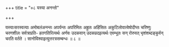 +++
title = "०८ यस्या अनन्तो"

+++

यस्याःसरस्वत्याः अमोबलंअनन्तः अपर्यन्तः अपरिमितः अह्रुतः अहिंसितः अकुटिलोवात्वेषोदीप्तः चरिष्णुः चरणशीलः सर्वत्राप्रति- हतगतिरित्यर्थः अर्णवः उदकवान् उदकप्रदइत्यर्थः एवम्भूतः सन् रोरुवत् भृशंशब्दङ्कुर्वन् चरति वर्तते । सानोविश्वाइत्युत्तरत्रसम्बन्धः ॥ ८ ॥